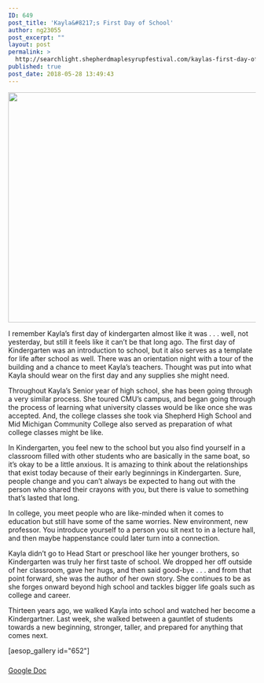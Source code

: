 ```yaml
---
ID: 649
post_title: 'Kayla&#8217;s First Day of School'
author: ng23055
post_excerpt: ""
layout: post
permalink: >
  http://searchlight.shepherdmaplesyrupfestival.com/kaylas-first-day-of-school
published: true
post_date: 2018-05-28 13:49:43
---
```

<img title="" src="http://searchlight.shepherdmaplesyrupfestival.com/wp-content/uploads/2018/05/null-1.jpeg" alt="" width="624" height="468" />

I remember Kayla’s first day of kindergarten almost like it was . . . well, not yesterday, but still it feels like it can’t be that long ago. The first day of Kindergarten was an introduction to school, but it also serves as a template for life after school as well. There was an orientation night with a tour of the building and a chance to meet Kayla’s teachers. Thought was put into what Kayla should wear on the first day and any supplies she might need.

Throughout Kayla’s Senior year of high school, she has been going through a very similar process. She toured CMU’s campus, and began going through the process of learning what university classes would be like once she was accepted. And, the college classes she took via Shepherd High School and Mid Michigan Community College also served as preparation of what college classes might be like.

In Kindergarten, you feel new to the school but you also find yourself in a classroom filled with other students who are basically in the same boat, so it’s okay to be a little anxious. It is amazing to think about the relationships that exist today because of their early beginnings in Kindergarten. Sure, people change and you can’t always be expected to hang out with the person who shared their crayons with you, but there is value to something that’s lasted that long.

In college, you meet people who are like-minded when it comes to education but still have some of the same worries. New environment, new professor. You introduce yourself to a person you sit next to in a lecture hall, and then maybe happenstance could later turn into a connection.

Kayla didn’t go to Head Start or preschool like her younger brothers, so Kindergarten was truly her first taste of school. We dropped her off outside of her classroom, gave her hugs, and then said good-bye . . . and from that point forward, she was the author of her own story. She continues to be as she forges onward beyond high school and tackles bigger life goals such as college and career.

Thirteen years ago, we walked Kayla into school and watched her become a Kindergartner. Last week, she walked between a gauntlet of students towards a new beginning, stronger, taller, and prepared for anything that comes next.

[aesop_gallery id="652"]

###

<a href="https://docs.google.com/document/d/1x-GuNJlomPT5mDTy8zGmcTlDd9YDKId49oS6-hrHNKc/edit?usp=sharing">Google Doc</a>